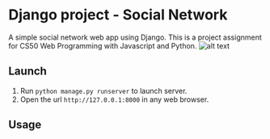 # Django project - Social Network
A simple social network web app using Django. This is a project assignment for CS50 Web Programming with Javascript and Python.
![alt text](https://github.com/singyanchiu/socialnetwork/blob/master/screenshot.PNG)

## Launch
1. Run `python manage.py runserver` to launch server.
2. Open the url `http://127.0.0.1:8000` in any web browser.

## Usage

